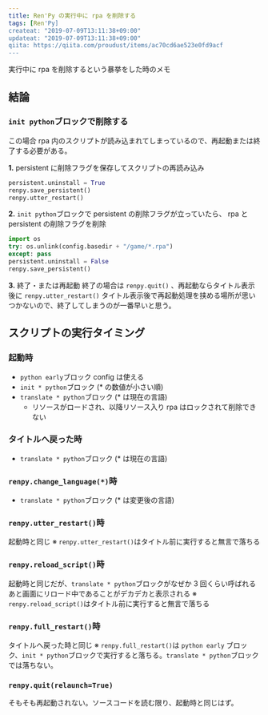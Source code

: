 ```yaml
---
title: Ren'Py の実行中に rpa を削除する
tags: [Ren'Py]
createat: "2019-07-09T13:11:38+09:00"
updateat: "2019-07-09T13:11:38+09:00"
qiita: https://qiita.com/proudust/items/ac70cd6ae523e0fd9acf
---
```


実行中に rpa を削除するという暴挙をした時のメモ

## 結論

### `init python`ブロックで削除する

この場合 rpa 内のスクリプトが読み込まれてしまっているので、再起動または終了する必要がある。

**1.** persistent に削除フラグを保存してスクリプトの再読み込み

```py
persistent.uninstall = True
renpy.save_persistent()
renpy.utter_restart()
```

**2.** `init python`ブロックで persistent の削除フラグが立っていたら、 rpa と persistent の削除フラグを削除

```py
import os
try: os.unlink(config.basedir + "/game/*.rpa")
except: pass
persistent.uninstall = False
renpy.save_persistent()
```

**3.** 終了・または再起動
終了の場合は `renpy.quit()` 、再起動ならタイトル表示後に `renpy.utter_restart()`
タイトル表示後で再起動処理を挟める場所が思いつかないので、終了してしまうのが一番早いと思う。

## スクリプトの実行タイミング

### 起動時

- `python early`ブロック config は使える
- `init * python`ブロック (* の数値が小さい順)
- `translate * python`ブロック (* は現在の言語)
  - リソースがロードされ、以降リソース入り rpa はロックされて削除できない

### タイトルへ戻った時

- `translate * python`ブロック (* は現在の言語)

### `renpy.change_language(*)`時

- `translate * python`ブロック (* は変更後の言語)

### `renpy.utter_restart()`時

起動時と同じ
※ `renpy.utter_restart()`はタイトル前に実行すると無言で落ちる

### `renpy.reload_script()`時

起動時と同じだが、`translate * python`ブロックがなぜか 3 回くらい呼ばれる
あと画面にリロード中であることがデカデカと表示される
※ `renpy.reload_script()`はタイトル前に実行すると無言で落ちる

### `renpy.full_restart()`時

タイトルへ戻った時と同じ
※ `renpy.full_restart()`は `python early` ブロック、`init * python`ブロックで実行すると落ちる。`translate * python`ブロックでは落ちない。

### `renpy.quit(relaunch=True)`

そもそも再起動されない。ソースコードを読む限り、起動時と同じはず。
